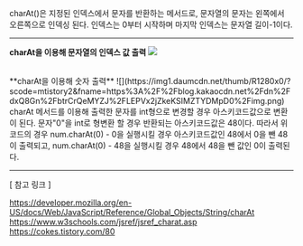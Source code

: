 charAt()은 지정된 인덱스에서 문자를 반환하는 메서드로, 문자열의 문자는 왼쪽에서 오른쪽으로 인덱싱 된다.
인덱스는 0부터 시작하며 마지막 인덱스는 문자열 길이-1이다.

------------

**charAt을 이용해 문자열의 인덱스 값 출력**
![](https://img1.daumcdn.net/thumb/R1280x0/?scode=mtistory2&fname=https%3A%2F%2Fblog.kakaocdn.net%2Fdn%2FKuefC%2FbtrCp6JqziG%2FavKu2EBk5MI5W6dc513oi0%2Fimg.png)

<br>
**charAt을 이용해 숫자 출력**
![](https://img1.daumcdn.net/thumb/R1280x0/?scode=mtistory2&fname=https%3A%2F%2Fblog.kakaocdn.net%2Fdn%2FdxQ8Gn%2FbtrCrQeMYZJ%2FLEPVx2jZkeKSIMZTYDMpD0%2Fimg.png)
charAt 메서드를 이용해 출력한 문자를 int형으로 변경할 경우 아스키코드값으로 변환이 된다.
문자"0"을 int로 형변환 할 경우 반환되는 아스키코드값은 48이다.
따라서 위 코드의 경우 num.charAt(0) - 0을 실행시킬 경우 아스키코드값인 48에서 0을 뺀 48이 출력되고,
num.charAt(0) - 48을 실행시킬 경우 48에서 48을 뺀 값인 0이 출력된다.

------------

[ 참고 링크 ]

https://developer.mozilla.org/en-US/docs/Web/JavaScript/Reference/Global_Objects/String/charAt
https://www.w3schools.com/jsref/jsref_charat.asp
https://cokes.tistory.com/80
